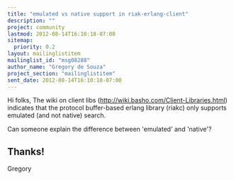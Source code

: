 ```yaml
---
title: "emulated vs native support in riak-erlang-client"
description: ""
project: community
lastmod: 2012-08-14T16:10:18-07:00
sitemap:
  priority: 0.2
layout: mailinglistitem
mailinglist_id: "msg08288"
author_name: "Gregory de Souza"
project_section: "mailinglistitem"
sent_date: 2012-08-14T16:10:18-07:00
---
```



Hi folks,
The wiki on client libs (http://wiki.basho.com/Client-Libraries.html) indicates
that the protocol buffer-based erlang library (riakc) only supports
emulated (and not native) search.

Can someone explain the difference between 'emulated' and 'native'?

Thanks!
-- 
Gregory
